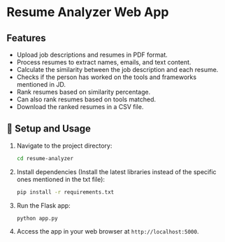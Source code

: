 # Resume Analyzer Web App 


## Features

- Upload job descriptions and resumes in PDF format.
- Process resumes to extract names, emails, and text content.
- Calculate the similarity between the job description and each resume.
- Checks if the person has worked on the tools and frameworks mentioned in JD.
- Rank resumes based on similarity percentage.
- Can also rank resumes based on tools matched.
- Download the ranked resumes in a CSV file. 

## :wrench: Setup and Usage

1. Navigate to the project directory:
   ```sh
   cd resume-analyzer
   ```

2. Install dependencies (Install the latest libraries instead of the specific ones mentioned in the txt file):
   ```sh
   pip install -r requirements.txt
   ```

3. Run the Flask app:
   ```sh
   python app.py
   ```

4. Access the app in your web browser at `http://localhost:5000`.





